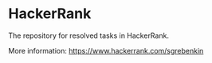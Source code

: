 # HackerRank
The repository for resolved tasks in HackerRank.

More information: https://www.hackerrank.com/sgrebenkin
